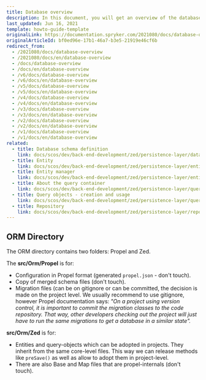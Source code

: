 ```yaml
---
title: Database overview
description: In this document, you will get an overview of the database in the ORM directory.
last_updated: Jun 16, 2021
template: howto-guide-template
originalLink: https://documentation.spryker.com/2021080/docs/database-overview
originalArticleId: bf0ed96e-17b1-46a7-b3e5-21919e46cf6b
redirect_from:
  - /2021080/docs/database-overview
  - /2021080/docs/en/database-overview
  - /docs/database-overview
  - /docs/en/database-overview
  - /v6/docs/database-overview
  - /v6/docs/en/database-overview
  - /v5/docs/database-overview
  - /v5/docs/en/database-overview
  - /v4/docs/database-overview
  - /v4/docs/en/database-overview
  - /v3/docs/database-overview
  - /v3/docs/en/database-overview
  - /v2/docs/database-overview
  - /v2/docs/en/database-overview
  - /v1/docs/database-overview
  - /v1/docs/en/database-overview
related: 
  - title: Database schema definition
    link: docs/scos/dev/back-end-development/zed/persistence-layer/database-schema-definition.html
  - title: Entity
    link: docs/scos/dev/back-end-development/zed/persistence-layer/entity.html
  - title: Entity manager
    link: docs/scos/dev/back-end-development/zed/persistence-layer/entity-manager.html
  - title: About the query container
    link: docs/scos/dev/back-end-development/zed/persistence-layer/query-container/query-container.html 
  - title: Query objects - creation and usage
    link: docs/scos/dev/back-end-development/zed/persistence-layer/query-objects-creation-and-usage.html
  - title: Repository
    link: docs/scos/dev/back-end-development/zed/persistence-layer/repository.html
---
```



## ORM Directory

The ORM directory contains two folders: Propel and Zed.

The **src/Orm/Propel** is for:

* Configuration in Propel format (generated `propel.json` - don't touch).
* Copy of merged schema files (don't touch).
* Migration files (can be on gitignore or can be committed, the decision is made on the project level. We usually recommend to use gitignore, however Propel documentation says: *"On a project using version control, it is important to commit the migration classes to the code repository. That way, other developers checking out the project will just have to run the same migrations to get a database in a similar state".*

**src/Orm/Zed** is for:

* Entities and query-objects which can be adopted in projects. They inherit from the same core-level files. This way we can release methods like `preSave()` as well as allow to adopt them in project-level.
* There are also Base and Map files that are propel-internals (don't touch).
